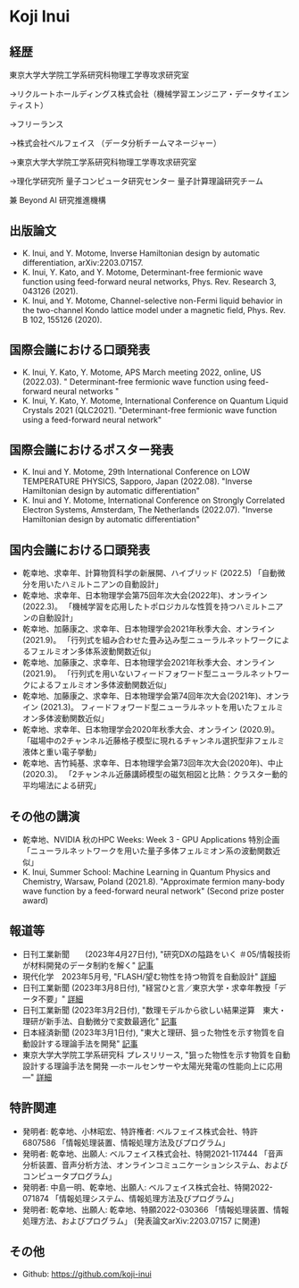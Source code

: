 # Koji Inui

## 経歴

東京大学大学院工学系研究科物理工学専攻求研究室

→リクルートホールディングス株式会社（機械学習エンジニア・データサイエンティスト）

→フリーランス

→株式会社ベルフェイス （データ分析チームマネージャー）

→東京大学大学院工学系研究科物理工学専攻求研究室

→理化学研究所 量子コンピュータ研究センター 量子計算理論研究チーム

兼 Beyond AI 研究推進機構


## 出版論文
- K. Inui, and Y. Motome, Inverse Hamiltonian design by automatic differentiation, arXiv:2203.07157.
- K. Inui, Y. Kato, and Y. Motome, Determinant-free fermionic wave function using feed-forward neural networks, Phys. Rev. Research 3, 043126 (2021).
- K. Inui, and Y. Motome, Channel-selective non-Fermi liquid behavior in the two-channel Kondo lattice model under a magnetic field, Phys. Rev. B 102, 155126 (2020).

## 国際会議における口頭発表
- K. Inui, Y. Kato, Y. Motome, APS March meeting 2022, online, US (2022.03).
" Determinant-free fermionic wave function using feed-forward neural networks "
- K. Inui, Y. Kato, Y. Motome, International Conference on Quantum Liquid Crystals 2021 (QLC2021).
"Determinant-free fermionic wave function using a feed-forward neural network"

## 国際会議におけるポスター発表
- K. Inui and Y. Motome, 29th International Conference on LOW TEMPERATURE PHYSICS, Sapporo, Japan (2022.08).
"Inverse Hamiltonian design by automatic differentiation"
- K. Inui and Y. Motome, International Conference on Strongly Correlated Electron Systems, Amsterdam, The Netherlands (2022.07).
"Inverse Hamiltonian design by automatic differentiation"

## 国内会議における口頭発表
- 乾幸地、求幸年、計算物質科学の新展開、ハイブリッド (2022.5)
「自動微分を用いたハミルトニアンの自動設計」
- 乾幸地、求幸年、日本物理学会第75回年次大会(2022年)、オンライン (2022.3)。
「機械学習を応用したトポロジカルな性質を持つハミルトニアンの自動設計」
- 乾幸地、加藤康之、求幸年、日本物理学会2021年秋季大会、オンライン (2021.9)。
「行列式を組み合わせた畳み込み型ニューラルネットワークによるフェルミオン多体系波動関数近似」
- 乾幸地、加藤康之、求幸年、日本物理学会2021年秋季大会、オンライン (2021.9)。
「行列式を用いないフィードフォワード型ニューラルネットワークによるフェルミオン多体波動関数近似」
- 乾幸地、加藤康之、求幸年、日本物理学会第74回年次大会(2021年)、オンライン (2021.3)。
フィードフォワード型ニューラルネットを用いたフェルミオン多体波動関数近似」
- 乾幸地、求幸年、日本物理学会2020年秋季大会、オンライン (2020.9)。
「磁場中の2チャンネル近藤格子模型に現れるチャンネル選択型非フェルミ液体と重い電子挙動」
- 乾幸地、吉竹純基、求幸年、日本物理学会第73回年次大会(2020年)、中止 (2020.3)。
「2チャンネル近藤講師模型の磁気相図と比熱：クラスター動的平均場法による研究」

## その他の講演
- 乾幸地、NVIDIA 秋のHPC Weeks: Week 3 - GPU Applications 特別企画
「ニューラルネットワークを用いた量子多体フェルミオン系の波動関数近似」
- K. Inui, Summer School: Machine Learning in Quantum Physics and Chemistry, Warsaw, Poland (2021.8).
"Approximate fermion many-body wave function by a feed-forward neural network" (Second prize poster award)

## 報道等
- 日刊工業新聞　　(2023年4月27日付), "研究DXの隘路をいく ＃05/情報技術が材料開発のデータ制約を解く" [記事](https://newswitch.jp/p/36770)
- 現代化学　2023年5月号, "FLASH/望む物性を持つ物質を自動設計" [詳細](https://www.tkd-pbl.com/book/b10031235.html)
- 日刊工業新聞 (2023年3月8日付), "経営ひと言／東京大学・求幸年教授「データ不要」" [詳細](https://www.nikkan.co.jp/articles/view/00665789)
- 日刊工業新聞 (2023年3月2日付), "数理モデルから欲しい結果逆算　東大・理研が新手法、自動微分で変数最適化" [記事](https://www.nikkan.co.jp/articles/view/00665068)
- 日本経済新聞 (2023年3月1日付), "東大と理研、狙った物性を示す物質を自動設計する理論手法を開発" [記事](https://www.nikkei.com/article/DGXZRSP650216_Y3A220C2000000/)
- 東京大学大学院工学系研究科 プレスリリース, "狙った物性を示す物質を自動設計する理論手法を開発 ―ホールセンサーや太陽光発電の性能向上に応用―" [詳細](https://www.t.u-tokyo.ac.jp/press/pr2023-03-02-001)

## 特許関連
- 発明者: 乾幸地、小林昭宏、特許権者: ベルフェイス株式会社、特許6807586
「情報処理装置、情報処理方法及びプログラム」
- 発明者: 乾幸地、出願人: ベルフェイス株式会社、特開2021-117444
「音声分析装置、音声分析方法、オンラインコミュニケーションシステム、およびコンピュータプログラム」
- 発明者: 中島一明、乾幸地、出願人: ベルフェイス株式会社、特開2022-071874
「情報処理システム、情報処理方法及びプログラム」
- 発明者: 乾幸地、出願人: 乾幸地、特願2022-030366
「情報処理装置、情報処理方法、およびプログラム」
(発表論文arXiv:2203.07157 に関連)

## その他
- Github: https://github.com/koji-inui


<!-- ![image](https://user-images.githubusercontent.com/18414885/201269678-642d98e4-2450-42ca-8306-3f8c9b46d104.png) -->
